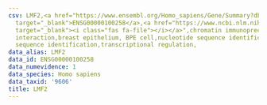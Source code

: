 ```yaml
---
csv: LMF2,<a href="https://www.ensembl.org/Homo_sapiens/Gene/Summary?db=core;g=ENSG00000100258"
  target="_blank">ENSG00000100258</a>,<a href="https://www.ncbi.nlm.nih.gov/pubmed/22863008"
  target="_blank"><i class="fas fa-file"></i></a>",chromatin immunoprecipitation assay,direct
  interaction,breast epithelium, BPE cell,nucleotide sequence identification,nucleotide
  sequence identification,transcriptional regulation,
data_alias: LMF2
data_id: ENSG00000100258
data_numevidence: 1
data_species: Homo sapiens
data_taxid: '9606'
title: LMF2
---
```

